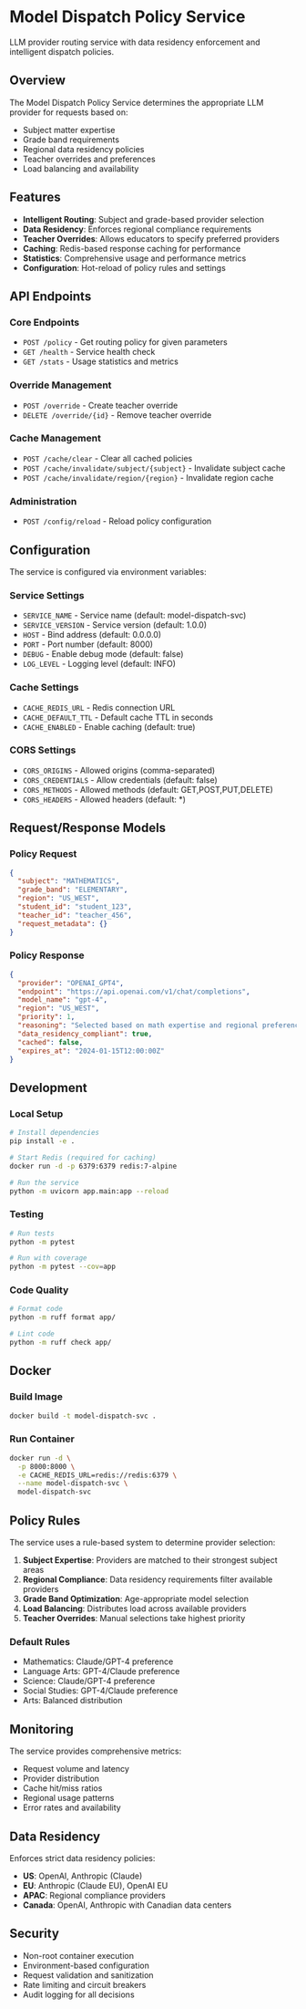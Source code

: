 # Model Dispatch Policy Service

LLM provider routing service with data residency enforcement and intelligent
dispatch policies.

## Overview

The Model Dispatch Policy Service determines the appropriate LLM provider for
requests based on:

- Subject matter expertise
- Grade band requirements
- Regional data residency policies
- Teacher overrides and preferences
- Load balancing and availability

## Features

- **Intelligent Routing**: Subject and grade-based provider selection
- **Data Residency**: Enforces regional compliance requirements
- **Teacher Overrides**: Allows educators to specify preferred providers
- **Caching**: Redis-based response caching for performance
- **Statistics**: Comprehensive usage and performance metrics
- **Configuration**: Hot-reload of policy rules and settings

## API Endpoints

### Core Endpoints

- `POST /policy` - Get routing policy for given parameters
- `GET /health` - Service health check
- `GET /stats` - Usage statistics and metrics

### Override Management

- `POST /override` - Create teacher override
- `DELETE /override/{id}` - Remove teacher override

### Cache Management

- `POST /cache/clear` - Clear all cached policies
- `POST /cache/invalidate/subject/{subject}` - Invalidate subject cache
- `POST /cache/invalidate/region/{region}` - Invalidate region cache

### Administration

- `POST /config/reload` - Reload policy configuration

## Configuration

The service is configured via environment variables:

### Service Settings

- `SERVICE_NAME` - Service name (default: model-dispatch-svc)
- `SERVICE_VERSION` - Service version (default: 1.0.0)
- `HOST` - Bind address (default: 0.0.0.0)
- `PORT` - Port number (default: 8000)
- `DEBUG` - Enable debug mode (default: false)
- `LOG_LEVEL` - Logging level (default: INFO)

### Cache Settings

- `CACHE_REDIS_URL` - Redis connection URL
- `CACHE_DEFAULT_TTL` - Default cache TTL in seconds
- `CACHE_ENABLED` - Enable caching (default: true)

### CORS Settings

- `CORS_ORIGINS` - Allowed origins (comma-separated)
- `CORS_CREDENTIALS` - Allow credentials (default: false)
- `CORS_METHODS` - Allowed methods (default: GET,POST,PUT,DELETE)
- `CORS_HEADERS` - Allowed headers (default: *)

## Request/Response Models

### Policy Request

```json
{
  "subject": "MATHEMATICS",
  "grade_band": "ELEMENTARY",
  "region": "US_WEST",
  "student_id": "student_123",
  "teacher_id": "teacher_456",
  "request_metadata": {}
}
```

### Policy Response

```json
{
  "provider": "OPENAI_GPT4",
  "endpoint": "https://api.openai.com/v1/chat/completions",
  "model_name": "gpt-4",
  "region": "US_WEST",
  "priority": 1,
  "reasoning": "Selected based on math expertise and regional preference",
  "data_residency_compliant": true,
  "cached": false,
  "expires_at": "2024-01-15T12:00:00Z"
}
```

## Development

### Local Setup

```bash
# Install dependencies
pip install -e .

# Start Redis (required for caching)
docker run -d -p 6379:6379 redis:7-alpine

# Run the service
python -m uvicorn app.main:app --reload
```

### Testing

```bash
# Run tests
python -m pytest

# Run with coverage
python -m pytest --cov=app
```

### Code Quality

```bash
# Format code
python -m ruff format app/

# Lint code
python -m ruff check app/
```

## Docker

### Build Image

```bash
docker build -t model-dispatch-svc .
```

### Run Container

```bash
docker run -d \
  -p 8000:8000 \
  -e CACHE_REDIS_URL=redis://redis:6379 \
  --name model-dispatch-svc \
  model-dispatch-svc
```

## Policy Rules

The service uses a rule-based system to determine provider selection:

1. **Subject Expertise**: Providers are matched to their strongest subject areas
2. **Regional Compliance**: Data residency requirements filter available providers
3. **Grade Band Optimization**: Age-appropriate model selection
4. **Load Balancing**: Distributes load across available providers
5. **Teacher Overrides**: Manual selections take highest priority

### Default Rules

- Mathematics: Claude/GPT-4 preference
- Language Arts: GPT-4/Claude preference  
- Science: Claude/GPT-4 preference
- Social Studies: GPT-4/Claude preference
- Arts: Balanced distribution

## Monitoring

The service provides comprehensive metrics:

- Request volume and latency
- Provider distribution
- Cache hit/miss ratios
- Regional usage patterns
- Error rates and availability

## Data Residency

Enforces strict data residency policies:

- **US**: OpenAI, Anthropic (Claude)
- **EU**: Anthropic (Claude EU), OpenAI EU
- **APAC**: Regional compliance providers
- **Canada**: OpenAI, Anthropic with Canadian data centers

## Security

- Non-root container execution
- Environment-based configuration
- Request validation and sanitization
- Rate limiting and circuit breakers
- Audit logging for all decisions
